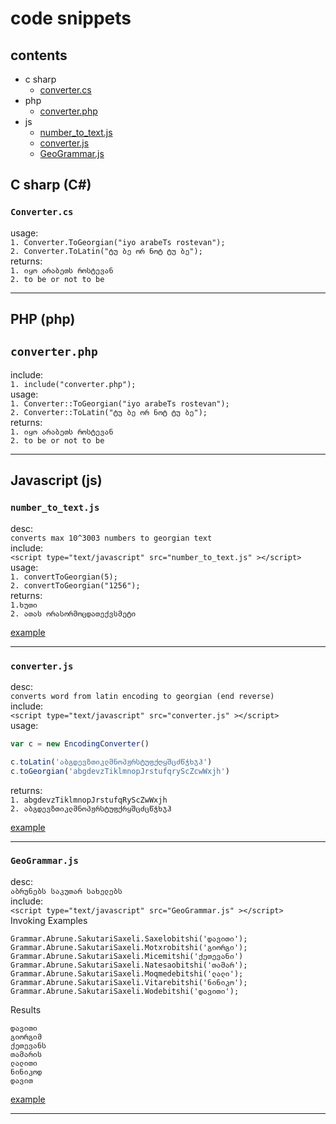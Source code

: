 # code snippets

## contents
+ c sharp
  - [converter.cs](#converter.cs)
+ php
  - [converter.php](#converter.php)
+ js
  - [number_to_text.js](#number_to_text.js)
  - [converter.js](#converter.js)
  - [GeoGrammar.js](#GeoGrammar.js)


## C sharp (C#)

### `Converter.cs`
 <a id="Converter.cs"></a> 
usage:  
`1. Converter.ToGeorgian("iyo arabeTs rostevan");`  
`2. Converter.ToLatin("ტუ ბე ორ ნოტ ტუ ბე");`  
returns:  
`1. იყო არაბეთს როსტევან`  
`2. to be or not to be`  

---



## PHP (php)  
 <a id="converter.php"></a> 
## `converter.php`  
include:  
`1. include("converter.php");`  
usage:  
`1. Converter::ToGeorgian("iyo arabeTs rostevan");`  
`2. Converter::ToLatin("ტუ ბე ორ ნოტ ტუ ბე");`    
returns:  
`1. იყო არაბეთს როსტევან`  
`2. to be or not to be`  

---


## Javascript (js)
 <a id="number_to_text.js"></a> 
### `number_to_text.js`  
desc:  
`converts max 10^3003 numbers to georgian text`  
include:  
`<script type="text/javascript" src="number_to_text.js" ></script>`  
usage:  
`1. convertToGeorgian(5);`  
`2. convertToGeorgian("1256");`  
returns:  
`1.ხუთი`  
`2. ათას ორასორმოცდათექვსმეტი`  


[example](http://bumbeishvili.github.io/code-snippets/NumberToGeorgian/)

---

### `converter.js`  
 <a id="converter.js"></a> 
desc:  
`converts word from latin encoding to georgian (end reverse)`  
include:  
`<script type="text/javascript" src="converter.js" ></script>`  
usage:  
```javascript
var c = new EncodingConverter()

c.toLatin('აბგდევზთიკლმნოპჟრსტუფქღყშცძწჭხჯჰ')
c.toGeorgian('abgdevzTiklmnopJrstufqryScZcwWxjh')
```

returns:  
`1. abgdevzTiklmnopJrstufqRyScZwWxjh`  
`2. აბგდევზთიკლმნოპჟრსტუფქრყშცძცწჭხჯჰ  `


[example](http://bumbeishvili.github.io/code-snippets/JSEncodingConverter/)

---


### `GeoGrammar.js`  
 <a id="GeoGrammar.js"></a> 
desc:  
`აბრუნებს საკუთარ სახელებს`  
include:  
`<script type="text/javascript" src="GeoGrammar.js" ></script>  `  
Invoking Examples  

    Grammar.Abrune.SakutariSaxeli.Saxelobitshi('დავითი'); 
    Grammar.Abrune.SakutariSaxeli.Motxrobitshi('გიორგი');
    Grammar.Abrune.SakutariSaxeli.Micemitshi('ქეთევანი')
    Grammar.Abrune.SakutariSaxeli.Natesaobitshi('თამარ');
    Grammar.Abrune.SakutariSaxeli.Moqmedebitshi('ლალი');
    Grammar.Abrune.SakutariSaxeli.Vitarebitshi('ნინიკო');
    Grammar.Abrune.SakutariSaxeli.Wodebitshi('დავითი');

  Results  

    დავითი
    გიორგიმ
    ქეთევანს
    თამარის
    ლალითი
    ნინიკოდ
    დავით

[example](http://bumbeishvili.github.io/code-snippets/GeoGrammar/)


---
